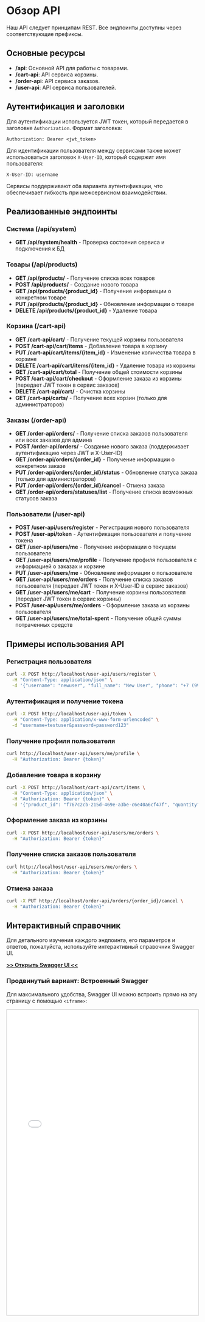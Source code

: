 # Обзор API

Наш API следует принципам REST. Все эндпоинты доступны через соответствующие префиксы.

## Основные ресурсы

*   **/api**: Основной API для работы с товарами.
*   **/cart-api**: API сервиса корзины.
*   **/order-api**: API сервиса заказов.
*   **/user-api**: API сервиса пользователей.

## Аутентификация и заголовки

Для аутентификации используется JWT токен, который передается в заголовке `Authorization`. Формат заголовка:
```
Authorization: Bearer <jwt_token>
```

Для идентификации пользователя между сервисами также может использоваться заголовок `X-User-ID`, который содержит имя пользователя:
```
X-User-ID: username
```

Сервисы поддерживают оба варианта аутентификации, что обеспечивает гибкость при межсервисном взаимодействии.

## Реализованные эндпоинты

### Система (/api/system)

* **GET /api/system/health** - Проверка состояния сервиса и подключения к БД

### Товары (/api/products)

* **GET /api/products/** - Получение списка всех товаров
* **POST /api/products/** - Создание нового товара
* **GET /api/products/{product_id}** - Получение информации о конкретном товаре
* **PUT /api/products/{product_id}** - Обновление информации о товаре
* **DELETE /api/products/{product_id}** - Удаление товара

### Корзина (/cart-api)

* **GET /cart-api/cart/** - Получение текущей корзины пользователя
* **POST /cart-api/cart/items** - Добавление товара в корзину
* **PUT /cart-api/cart/items/{item_id}** - Изменение количества товара в корзине
* **DELETE /cart-api/cart/items/{item_id}** - Удаление товара из корзины
* **GET /cart-api/cart/total** - Получение общей стоимости корзины
* **POST /cart-api/cart/checkout** - Оформление заказа из корзины (передает JWT токен в сервис заказов)
* **DELETE /cart-api/cart/** - Очистка корзины
* **GET /cart-api/carts/** - Получение всех корзин (только для администраторов)

### Заказы (/order-api)

* **GET /order-api/orders/** - Получение списка заказов пользователя или всех заказов для админа
* **POST /order-api/orders/** - Создание нового заказа (поддерживает аутентификацию через JWT и X-User-ID)
* **GET /order-api/orders/{order_id}** - Получение информации о конкретном заказе
* **PUT /order-api/orders/{order_id}/status** - Обновление статуса заказа (только для администраторов)
* **PUT /order-api/orders/{order_id}/cancel** - Отмена заказа
* **GET /order-api/orders/statuses/list** - Получение списка возможных статусов заказа

### Пользователи (/user-api)

* **POST /user-api/users/register** - Регистрация нового пользователя
* **POST /user-api/token** - Аутентификация пользователя и получение токена
* **GET /user-api/users/me** - Получение информации о текущем пользователе
* **GET /user-api/users/me/profile** - Получение профиля пользователя с информацией о заказах и корзине
* **PUT /user-api/users/me** - Обновление информации о пользователе
* **GET /user-api/users/me/orders** - Получение списка заказов пользователя (передает JWT токен и X-User-ID в сервис заказов)
* **GET /user-api/users/me/cart** - Получение корзины пользователя (передает JWT токен в сервис корзины)
* **POST /user-api/users/me/orders** - Оформление заказа из корзины пользователя
* **GET /user-api/users/me/total-spent** - Получение общей суммы потраченных средств

## Примеры использования API

### Регистрация пользователя

```bash
curl -X POST http://localhost/user-api/users/register \
  -H "Content-Type: application/json" \
  -d '{"username": "newuser", "full_name": "New User", "phone": "+7 (999) 123-45-67", "password": "password123"}'
```

### Аутентификация и получение токена

```bash
curl -X POST http://localhost/user-api/token \
  -H "Content-Type: application/x-www-form-urlencoded" \
  -d "username=testuser&password=password123"
```

### Получение профиля пользователя

```bash
curl http://localhost/user-api/users/me/profile \
  -H "Authorization: Bearer {token}"
```

### Добавление товара в корзину

```bash
curl -X POST http://localhost/cart-api/cart/items \
  -H "Content-Type: application/json" \
  -H "Authorization: Bearer {token}" \
  -d '{"product_id": "f767c2cb-215d-469e-a3be-c6e40a6cf47f", "quantity": 2}'
```

### Оформление заказа из корзины

```bash
curl -X POST http://localhost/user-api/users/me/orders \
  -H "Authorization: Bearer {token}"
```

### Получение списка заказов пользователя

```bash
curl http://localhost/user-api/users/me/orders \
  -H "Authorization: Bearer {token}"
```

### Отмена заказа

```bash
curl -X PUT http://localhost/order-api/orders/{order_id}/cancel \
  -H "Authorization: Bearer {token}"
```

## Интерактивный справочник

Для детального изучения каждого эндпоинта, его параметров и ответов, пожалуйста, используйте интерактивный справочник Swagger UI.

**[>> Открыть Swagger UI <<](/api/swagger)**

### Продвинутый вариант: Встроенный Swagger

Для максимального удобства, Swagger UI можно встроить прямо на эту страницу с помощью `<iframe>`:

<iframe src="/api/swagger" style="width:100%; height:800px; border:1px solid #ccc;"></iframe>

